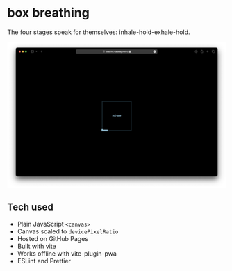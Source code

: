 # box breathing

The four stages speak for themselves: inhale-hold-exhale-hold.

![Screenshot](docs/Screenshot.png)

## Tech used

* Plain JavaScript `<canvas>`
* Canvas scaled to `devicePixelRatio`
* Hosted on GitHub Pages
* Built with vite
* Works offline with vite-plugin-pwa
* ESLint and Prettier
